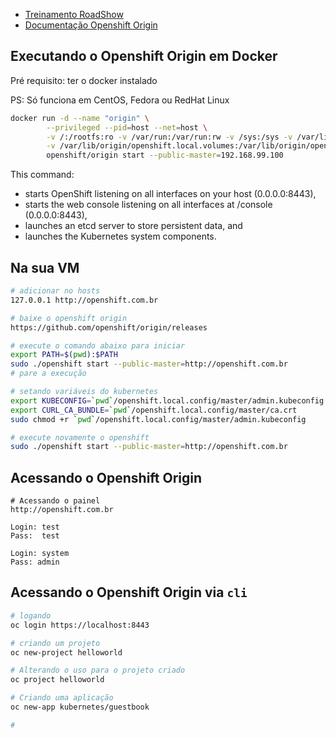 - [Treinamento RoadShow](http://training.runcloudrun.com/roadshow/)
- [Documentação Openshift Origin](https://docs.openshift.org/latest/getting_started/administrators.html)

## Executando o Openshift Origin em Docker

Pré requisito: ter o docker instalado

PS: Só funciona em CentOS, Fedora ou RedHat Linux

```sh
docker run -d --name "origin" \
        --privileged --pid=host --net=host \
        -v /:/rootfs:ro -v /var/run:/var/run:rw -v /sys:/sys -v /var/lib/docker:/var/lib/docker:rw \
        -v /var/lib/origin/openshift.local.volumes:/var/lib/origin/openshift.local.volumes \
        openshift/origin start --public-master=192.168.99.100

```

This command:

- starts OpenShift listening on all interfaces on your host (0.0.0.0:8443),
- starts the web console listening on all interfaces at /console (0.0.0.0:8443),
- launches an etcd server to store persistent data, and
- launches the Kubernetes system components.

## Na sua VM

```sh
# adicionar no hosts
127.0.0.1 http://openshift.com.br

# baixe o openshift origin
https://github.com/openshift/origin/releases

# execute o comando abaixo para iniciar
export PATH=$(pwd):$PATH
sudo ./openshift start --public-master=http://openshift.com.br
# pare a execução

# setando variáveis do kubernetes
export KUBECONFIG=`pwd`/openshift.local.config/master/admin.kubeconfig
export CURL_CA_BUNDLE=`pwd`/openshift.local.config/master/ca.crt
sudo chmod +r `pwd`/openshift.local.config/master/admin.kubeconfig

# execute novamente o openshift
sudo ./openshift start --public-master=http://openshift.com.br
```

## Acessando o Openshift Origin

```
# Acessando o painel
http://openshift.com.br

Login: test
Pass:  test

Login: system
Pass: admin
```

## Acessando o Openshift Origin via `cli`

```sh
# logando
oc login https://localhost:8443

# criando um projeto
oc new-project helloworld

# Alterando o uso para o projeto criado
oc project helloworld

# Criando uma aplicação
oc new-app kubernetes/guestbook

# 

```
